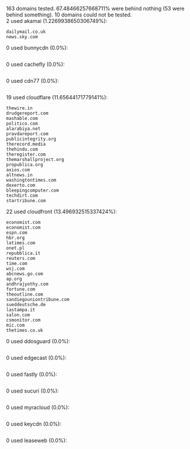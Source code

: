 163 domains tested. 67.48466257668711% were behind nothing (53 were behind something). 10 domains could not be tested.<br>
2 used akamai (1.2269938650306749%):
```
dailymail.co.uk
news.sky.com
```

0 used bunnycdn (0.0%):
```

```

0 used cachefly (0.0%):
```

```

0 used cdn77 (0.0%):
```

```

19 used cloudflare (11.65644171779141%):
```
thewire.in
drudgereport.com
mashable.com
politico.com
alarabiya.net
pravdareport.com
publicintegrity.org
therecord.media
thehindu.com
theregister.com
themarshallproject.org
propublica.org
axios.com
altnews.in
washingtontimes.com
dexerto.com
bleepingcomputer.com
techdirt.com
startribune.com
```

22 used cloudfront (13.496932515337424%):
```
economist.com
economist.com
espn.com
hbr.org
latimes.com
onet.pl
repubblica.it
reuters.com
time.com
wsj.com
abcnews.go.com
ap.org
andhrajyothy.com
fortune.com
theoutline.com
sandiegouniontribune.com
sueddeutsche.de
lastampa.it
salon.com
csmonitor.com
mic.com
thetimes.co.uk
```

0 used ddosguard (0.0%):
```

```

0 used edgecast (0.0%):
```

```

0 used fastly (0.0%):
```

```

0 used sucuri (0.0%):
```

```

0 used myracloud (0.0%):
```

```

0 used keycdn (0.0%):
```

```

0 used leaseweb (0.0%):
```

```
